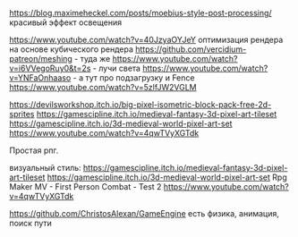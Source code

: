 ﻿https://blog.maximeheckel.com/posts/moebius-style-post-processing/
	красивый эффект освещения

https://www.youtube.com/watch?v=40JzyaOYJeY
	оптимизация рендера на основе кубического рендера
	https://github.com/vercidium-patreon/meshing - туда же
	https://www.youtube.com/watch?v=i6VVegoRuy0&t=2s - лучи света
	https://www.youtube.com/watch?v=YNFaOnhaaso - а тут про подзагрузку и Fence
	https://www.youtube.com/watch?v=5zlfJW2VGLM


https://devilsworkshop.itch.io/big-pixel-isometric-block-pack-free-2d-sprites
https://gamescipline.itch.io/medieval-fantasy-3d-pixel-art-tileset
https://gamescipline.itch.io/3d-medieval-world-pixel-art-set
https://www.youtube.com/watch?v=4qwTVyXGTdk

Простая рпг.

визуальный стиль:
https://gamescipline.itch.io/medieval-fantasy-3d-pixel-art-tileset
https://gamescipline.itch.io/3d-medieval-world-pixel-art-set
Rpg Maker MV - First Person Combat - Test 2
https://www.youtube.com/watch?v=4qwTVyXGTdk



https://github.com/ChristosAlexan/GameEngine
	есть физика, анимация, поиск пути